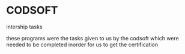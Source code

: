 # CODSOFT
intership tasks

these programs were the tasks given to us by the codsoft which were needed to be completed inorder for us to get the certification
